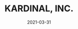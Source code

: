 ---
title: "KARDINAL, INC."
image: ""
country: France
link: https://kardinal.ai
level: Silver
joined: 2019
date: 2021-03-31
draft: false
---